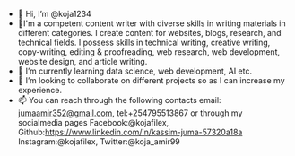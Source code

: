 - 👋 Hi, I’m @koja1234
- 👀I'm a competent content writer with diverse skills in writing materials in different categories. I create content for websites, blogs, research, and technical fields. I possess skills in technical writing, creative writing, copy-writing, editing & proofreading, web research, web development, website design, and article writing.
- 🌱 I’m currently learning data science, web development, AI etc.
- 💞️ I’m looking to collaborate on different projects so as I can increase my experience.
- 📫 You can reach through the following contacts email: jumaamir352@gmail.com, tel:+254795513867 or through my socialmedia pages Facebook:@kojafilex, Github:https://www.linkedin.com/in/kassim-juma-57320a18a Instagram:@kojafilex, Twitter:@koja_amir99

<!---
koja1234/koja1234 is a ✨ special ✨ repository because its `README.md` (this file) appears on your GitHub profile.
You can click the Preview link to take a look at your changes.
--->
